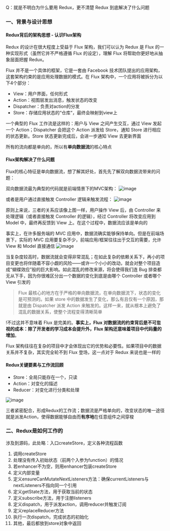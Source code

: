 Q：就是不明白为什么要用 Redux，更不清楚 Redux 到底解决了什么问题

### 一、背景与设计思想

#### Redux背后的架构思想 - 认识Flux架构

Redux 的设计在很大程度上受益于 Flux 架构，我们可以认为 Redux 是 Flux 的一种实现形式（虽然它并不严格遵循 Flux 的设定），理解 Flux 将帮助你更好地从抽象层面把握 Redux。

Flux 并不是一个具体的框架，它是一套由 Facebook 技术团队提出的应用架构，这套架构约束的是应用处理数据的模式。在 Flux 架构中，一个应用将被拆分为以下4个部分：
- View：用户界面，任何形式
- Action：视图层发出消息，触发状态的改变
- Dispatcher：负责对action的分发
- Store：存储应用状态的“仓库“，最终会映射到view上

一个典型的 Flux 工作流是这样的：用户与 View 之间产生交互，通过 View 发起一个 Action；Dispatcher 会把这个 Action 派发给 Store，通知 Store 进行相应的状态更新。Store 状态更新完成后，会进一步通知 View 去更新界面

所有的流向都是单向的，所以有**单向数据流**的核心特点

#### Flux架构解决了什么问题

Flux的核心特征是单向数据流，想了解其好处，首先先了解双向数据流带来的问题：

双向数据流最为典型的代码就是前端情景下的MVC架构：
![image](https://user-images.githubusercontent.com/53267289/147258777-12fa1cf5-9a1d-4ec8-bf77-96a3b9dee934.png)

或者是用户通过直接触发 Controller 逻辑来触发流程：
![image](https://user-images.githubusercontent.com/53267289/147258724-85de9566-47a1-45b7-8ce8-91cc4a4d7320.png)

原则上来说，三者的关系应该像上图一样，用户操作 View 后，由 Controller 来处理逻辑（或者直接触发 Controller 的逻辑），经过 Controller 将改变应用到 Model 中，最终再反馈到 View 上。在这个过程中，数据流应该是单向的

事实上，在许多服务端的 MVC 应用中，数据流确实能够保持单向。但是在前端场景下，实际的 MVC 应用要复杂不少，前端应用/框架往往出于交互的需要，允许 View 和 Model 直接通信
![image](https://user-images.githubusercontent.com/53267289/147258988-a51d2634-7885-4702-91a5-5dd294cbdea4.png)

当复杂度较高时，数据流就会变得非常混乱；在如此复杂的依赖关系下，再小的项目变更也将伴随着不容小觑的风险——或许一个小小的改动，就会对整个项目造成“蝴蝶效应”般的巨大影响。如此混乱的修改来源，将会使得我们连 Bug 排查都无从下手，因为你很难区分出一个数据的变化到底是由哪个 Controller 或者哪个 View 引发的

> Flux 最核心的地方在于严格的单向数据流，在单向数据流下，状态的变化是可预测的。如果 store 中的数据发生了变化，那么有且仅有一个原因，那就是由 Dispatcher 派发 Action 来触发的。这样一来，就从根本上避免了混乱的数据关系，使整个流程变得清晰简单

!不过这并不意味着 Flux 是完美的。**事实上，Flux 对数据流的约束背后是不可忽视的成本：除了开发者的学习成本会提升外，Flux 架构还意味着项目中代码量的增加**。

Flux 架构往往在复杂的项目中才会体现出它的优势和必要性。如果项目中的数据关系并不复杂，其实完全轮不到 Flux 登场，这一点对于 Redux 来说也是一样的

#### Redux关键要素与工作流回顾

- Store：全局只能存在一个，只读
- Action：对变化的描述
- Reducer：对变化进行分类和处理

![image](https://user-images.githubusercontent.com/53267289/147259730-964f0ee4-65ae-448c-9772-b41b1b948ac4.png)

三者紧密配合，形成Redux的工作流；数据流是严格单向的，改变状态的唯一途径就是派发Action，使得数据能够自由而**有序地**在任意组件之间穿梭


### 二、Redux是如何工作的

涉及到源码，此处略：入口createStore，定义各种流程函数

1. 调用createStore
2. 处理没有传入初始状态（前两个入参为function）的情况
3. 若enhancer不为空，则用enhancer包装createStore
4. 定义内部变量
5. 定义ensureCanMutateNextListeners方法：确保currentListeners与nextListeners不指向同一个引用
6. 定义getState方法，用于获取当前的状态
7. 定义subscribe方法，用于注册listeners
8. 定义dispatch，用于派发action，调用reducer并触发订阅
9. 定义replaceReducer方法
10. 执行一次dispatch，完成状态的初始化
11. 其他，最后都放到store对象中返回




